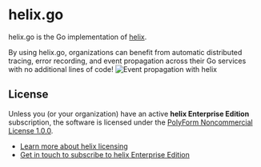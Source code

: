 # helix.go

helix.go is the Go implementation of [helix](https://github.com/nunchistudio/helix).

By using helix.go, organizations can benefit from automatic distributed tracing,
error recording, and event propagation across their Go services with no
additional lines of code!
![Event propagation with helix](https://nunchi.studio/helix/screenshots/trace-distributed.png)

## License

Unless you (or your organization) have an active **helix Enterprise Edition**
subscription, the software is licensed under the [PolyForm Noncommercial License
1.0.0](./LICENSE.md).

- [Learn more about helix licensing](https://nunchi.studio/helix/licensing)
- [Get in touch to subscribe to helix Enterprise Edition](support@nunchi.studio)
